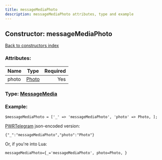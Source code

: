 ```yaml
---
title: messageMediaPhoto
description: messageMediaPhoto attributes, type and example
---
```

## Constructor: messageMediaPhoto  
[Back to constructors index](index.md)



### Attributes:

| Name     |    Type       | Required |
|----------|:-------------:|---------:|
|photo|[Photo](../types/Photo.md) | Yes|



### Type: [MessageMedia](../types/MessageMedia.md)


### Example:

```
$messageMediaPhoto = ['_' => 'messageMediaPhoto', 'photo' => Photo, ];
```  

[PWRTelegram](https://pwrtelegram.xyz) json-encoded version:

```
{"_":"messageMediaPhoto","photo":"Photo"}
```


Or, if you're into Lua:  


```
messageMediaPhoto={_='messageMediaPhoto', photo=Photo, }

```


